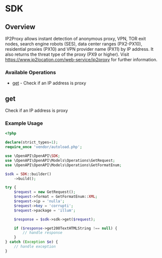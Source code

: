 # SDK

## Overview

IP2Proxy allows instant detection of anonymous proxy, VPN, TOR exit nodes, search engine robots (SES), data center ranges (PX2-PX10), residential proxies (PX10) and VPN provider name (PX11) by IP address. It also returns the threat type of the proxy (PX9 or higher). Visit https://www.ip2location.com/web-service/ip2proxy for further information.

### Available Operations

* [get](#get) - Check if an IP address is proxy

## get

Check if an IP address is proxy

### Example Usage

```php
<?php

declare(strict_types=1);
require_once 'vendor/autoload.php';

use \OpenAPI\OpenAPI\SDK;
use \OpenAPI\OpenAPI\Models\Operations\GetRequest;
use \OpenAPI\OpenAPI\Models\Operations\GetFormatEnum;

$sdk = SDK::builder()
    ->build();

try {
    $request = new GetRequest();
    $request->format = GetFormatEnum::XML;
    $request->ip = 'nulla';
    $request->key = 'corrupti';
    $request->package = 'illum';

    $response = $sdk->sdk->get($request);

    if ($response->get200TextHTMLString !== null) {
        // handle response
    }
} catch (Exception $e) {
    // handle exception
}
```
